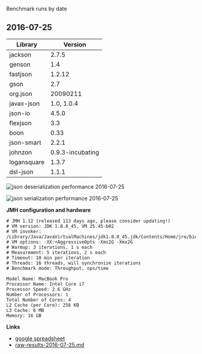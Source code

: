 Benchmark runs by date

## 2016-07-25

| Library     | Version |
|-------------|---------|
| jackson     | 2.7.5   |
| genson      | 1.4     |
| fastjson    | 1.2.12  |
| gson        | 2.7     |
| org.json    | 20090211   |
| javax-json  | 1.0, 1.0.4 |
| json-io     | 4.5.0   |
| flexjson    | 3.3     |
| boon        | 0.33    |
| json-smart  | 2.2.1   |
| johnzon     | 0.9.3-incubating |
| logansquare | 1.3.7   |
| dsl-json    | 1.1.1   |

![json deserialization performance 2016-07-25](https://docs.google.com/spreadsheets/d/1QJ8vwMXTHidMX4jo6aldGRt7d7DzPqvQJ4ETaevKT-c/pubchart?oid=782651865&format=image)

![json serialization performance 2016-07-25](https://docs.google.com/spreadsheets/d/1QJ8vwMXTHidMX4jo6aldGRt7d7DzPqvQJ4ETaevKT-c/pubchart?oid=69104817&format=image)

**JMH configuration and hardware**

    # JMH 1.12 (released 113 days ago, please consider updating!)
    # VM version: JDK 1.8.0_45, VM 25.45-b02
    # VM invoker: /Library/Java/JavaVirtualMachines/jdk1.8.0_45.jdk/Contents/Home/jre/bin/java
    # VM options: -XX:+AggressiveOpts -Xms2G -Xmx2G
    # Warmup: 3 iterations, 1 s each
    # Measurement: 5 iterations, 2 s each
    # Timeout: 10 min per iteration
    # Threads: 16 threads, will synchronize iterations
    # Benchmark mode: Throughput, ops/time
    
    Model Name: MacBook Pro
    Processor Name: Intel Core i7
    Processor Speed: 2.6 GHz
    Number of Processors: 1
    Total Number of Cores: 4
    L2 Cache (per Core): 256 KB
    L3 Cache: 6 MB
    Memory: 16 GB

**Links**

 * [google spreadsheet](https://docs.google.com/spreadsheets/d/1QJ8vwMXTHidMX4jo6aldGRt7d7DzPqvQJ4ETaevKT-c/edit?usp=sharing)
 * [raw-results-2016-07-25.md](/archive/raw-results-2016-07-25.md)